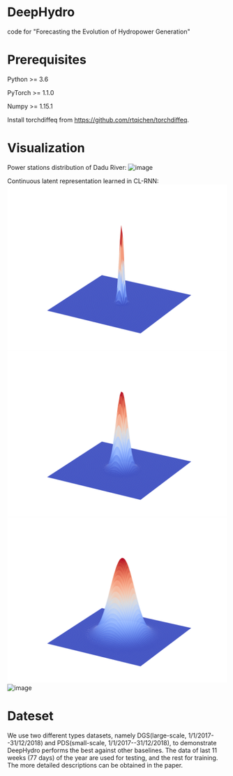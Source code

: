 # DeepHydro
code for "Forecasting the Evolution of Hydropower Generation"

# Prerequisites
Python >= 3.6

PyTorch >= 1.1.0

Numpy >= 1.15.1

Install torchdiffeq from https://github.com/rtqichen/torchdiffeq.

# Visualization
Power stations distribution of Dadu River:
![image](https://github.com/Anewnoob/DeepHydro/blob/master/png/power-distribution/power-distribution-1.png)

Continuous latent representation learned in CL-RNN:
![image](https://github.com/Anewnoob/DeepHydro/blob/master/png/CL-RNN/4th-1.png)![image](https://github.com/Anewnoob/DeepHydro/blob/master/png/CL-RNN/16th-1.png)![image](https://github.com/Anewnoob/DeepHydro/blob/master/png/CL-RNN/64th-1.png)![image](https://github.com/Anewnoob/DeepHydro/blob/master/png/CL-RNN/128th-1.png)


# Dateset
We use two different types datasets, namely DGS(large-scale, 1/1/2017--31/12/2018) and PDS(small-scale, 1/1/2017--31/12/2018), to demonstrate DeepHydro performs the best against other baselines. The data of last 11 weeks (77 days) of the year are used for testing, and the rest for training. The more detailed descriptions can be obtained in the paper. 
